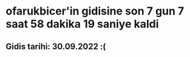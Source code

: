 # ofarukbicer'in gidisine son 7 gun 7 saat 58 dakika 19 saniye kaldi

## Gidis tarihi: 30.09.2022 :(